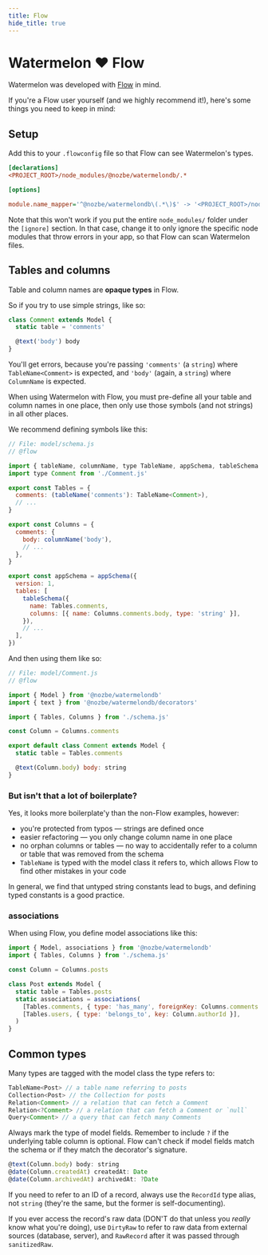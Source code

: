 ```yaml
---
title: Flow
hide_title: true
---
```


# Watermelon ❤️ Flow

Watermelon was developed with [Flow](https://flow.org) in mind.

If you're a Flow user yourself (and we highly recommend it!), here's some things you need to keep in mind:

## Setup

Add this to your `.flowconfig` file so that Flow can see Watermelon's types.

```ini
[declarations]
<PROJECT_ROOT>/node_modules/@nozbe/watermelondb/.*

[options]

module.name_mapper='^@nozbe/watermelondb\(.*\)$' -> '<PROJECT_ROOT>/node_modules/@nozbe/watermelondb/src\1'
```

Note that this won't work if you put the entire `node_modules/` folder under the `[ignore]` section. In that case, change it to only ignore the specific node modules that throw errors in your app, so that Flow can scan Watermelon files.

## Tables and columns

Table and column names are **opaque types** in Flow.

So if you try to use simple strings, like so:

```js
class Comment extends Model {
  static table = 'comments'

  @text('body') body
}
```

You'll get errors, because you're passing `'comments'` (a `string`) where `TableName<Comment>` is expected, and `'body'` (again, a `string`) where `ColumnName` is expected.

When using Watermelon with Flow, you must pre-define all your table and column names in one place, then only use those symbols (and not strings) in all other places.

We recommend defining symbols like this:

```js
// File: model/schema.js
// @flow

import { tableName, columnName, type TableName, appSchema, tableSchema } from '@nozbe/watermelondb'
import type Comment from './Comment.js'

export const Tables = {
  comments: (tableName('comments'): TableName<Comment>),
  // ...
}

export const Columns = {
  comments: {
    body: columnName('body'),
    // ...
  },
}

export const appSchema = appSchema({
  version: 1,
  tables: [
    tableSchema({
      name: Tables.comments,
      columns: [{ name: Columns.comments.body, type: 'string' }],
    }),
    // ...
  ],
})
```

And then using them like so:

```js
// File: model/Comment.js
// @flow

import { Model } from '@nozbe/watermelondb'
import { text } from '@nozbe/watermelondb/decorators'

import { Tables, Columns } from './schema.js'

const Column = Columns.comments

export default class Comment extends Model {
  static table = Tables.comments

  @text(Column.body) body: string
}
```

### But isn't that a lot of boilerplate?

Yes, it looks more boilerplate'y than the non-Flow examples, however:

- you're protected from typos — strings are defined once
- easier refactoring — you only change column name in one place
- no orphan columns or tables — no way to accidentally refer to a column or table that was removed from the schema
- `TableName` is typed with the model class it refers to, which allows Flow to find other mistakes in your code

In general, we find that untyped string constants lead to bugs, and defining typed constants is a good practice.

### associations

When using Flow, you define model associations like this:

```js
import { Model, associations } from '@nozbe/watermelondb'
import { Tables, Columns } from './schema.js'

const Column = Columns.posts

class Post extends Model {
  static table = Tables.posts
  static associations = associations(
    [Tables.comments, { type: 'has_many', foreignKey: Columns.comments.postId }],
    [Tables.users, { type: 'belongs_to', key: Column.authorId }],
  )
}
```

## Common types

Many types are tagged with the model class the type refers to:

```js
TableName<Post> // a table name referring to posts
Collection<Post> // the Collection for posts
Relation<Comment> // a relation that can fetch a Comment
Relation<?Comment> // a relation that can fetch a Comment or `null`
Query<Comment> // a query that can fetch many Comments
```

Always mark the type of model fields. Remember to include `?` if the underlying table column is optional. Flow can't check if model fields match the schema or if they match the decorator's signature.

```js
@text(Column.body) body: string
@date(Column.createdAt) createdAt: Date
@date(Column.archivedAt) archivedAt: ?Date
```

If you need to refer to an ID of a record, always use the `RecordId` type alias, not `string` (they're the same, but the former is self-documenting).

If you ever access the record's raw data (DON'T do that unless you _really_ know what you're doing), use `DirtyRaw` to refer to raw data from external sources (database, server), and `RawRecord` after it was passed through `sanitizedRaw`.
